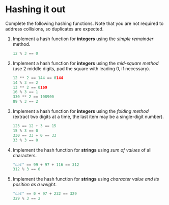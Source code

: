 # Hashing it out

Complete the following hashing functions. Note that you are not required to address collisions, so duplicates are expected.

1. Implement a hash function for **integers** using the *simple remainder* method.

    ```python
    12 % 3 == 0
    ```

2. Implement a hash function for **integers** using the *mid-square method* (use 2 middle digits, pad the square with leading 0, if necessary).

    ```python
    12 ** 2 == 144 == 0144
    14 % 3 == 2
    13 ** 2 == 0169
    16 % 3 == 1
    330 ** 2 == 108900
    89 % 3 == 2
    ```

3. Implement a hash function for **integers** using the *folding method* (extract two digits at a time, the last item may be a single-digit number).

    ```python
    123 == 12 + 3 == 15
    15 % 3 == 0
    330 == 33 + 0 == 33
    33 % 3 == 0
    ```

4. Implement the hash function for **strings** using *sum of values* of all characters.

    ```python
    "cat" == 99 + 97 + 116 == 312
    312 % 3 == 0
    ```

5. Implement the hash function for **strings** using *character value and its position as a weight*.

    ```python
    "cat" == 0 + 97 + 232 == 329
    329 % 3 == 2
    ```
